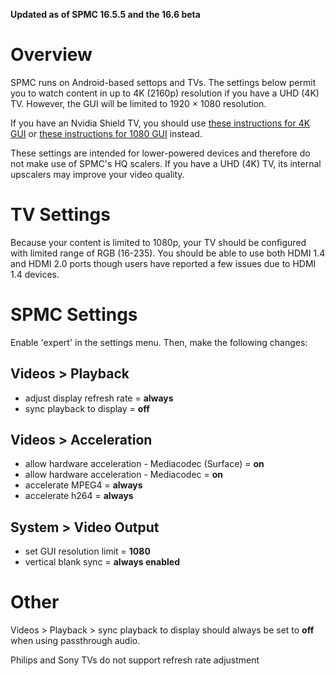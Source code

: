**Updated as of SPMC 16.5.5 and the 16.6 beta**

# Overview
SPMC runs on Android-based settops and TVs. The settings below permit you to watch content in up to 4K (2160p) resolution if you have a UHD (4K) TV. However, the GUI will be limited to 1920 × 1080 resolution. 

If you have an Nvidia Shield TV, you should use [these instructions for 4K GUI](https://github.com/koying/SPMC/wiki/Recommended-video-settings-for-SPMC%2C-NVIDIA-Shield-TV-and-UHD-%284K%29-TVs-with-4K-GUI) or [these instructions for 1080 GUI](https://github.com/koying/SPMC/wiki/Recommended-video-settings-for-SPMC-and-NVIDIA-Shield-TV-with-1080p-GUI) instead.

These settings are intended for lower-powered devices and therefore do not make use of SPMC's HQ scalers. If you have a UHD (4K) TV, its internal upscalers may improve your video quality.


# TV Settings
Because your content is limited to 1080p, your TV should be configured with limited range of RGB (16-235). You should be able to use both HDMI 1.4 and HDMI 2.0 ports though users have reported a few issues due to HDMI 1.4 devices.

# SPMC Settings
Enable 'expert' in the settings menu. Then, make the following changes:

## Videos > Playback
* adjust display refresh rate = **always**
* sync playback to display = **off**

## Videos > Acceleration
* allow hardware acceleration - Mediacodec (Surface) = **on**
* allow hardware acceleration - Mediacodec = **on**
* accelerate MPEG4 = **always**
* accelerate h264 = **always**

## System > Video Output
* set GUI resolution limit = **1080**
* vertical blank sync = **always enabled**

# Other
Videos > Playback > sync playback to display should always be set to **off** when using passthrough audio.

Philips and Sony TVs do not support refresh rate adjustment
